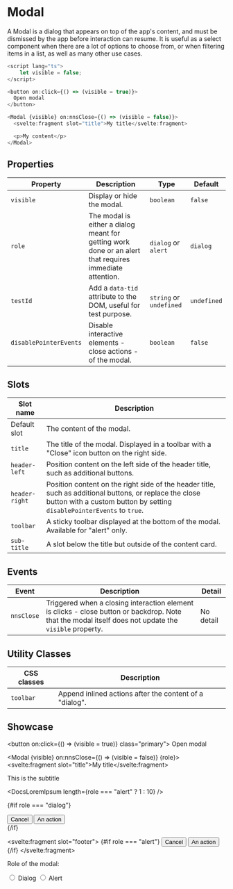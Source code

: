 <script lang="ts">
    import Modal from "$lib/components/Modal.svelte";
    import DocsLoremIpsum from "$docs/components/DocsLoremIpsum.svelte";

    let visible = false;
    let role: "dialog" | "alert" = "dialog";
</script>

# Modal

A Modal is a dialog that appears on top of the app's content, and must be dismissed by the app before interaction can resume. It is useful as a select component when there are a lot of options to choose from, or when filtering items in a list, as well as many other use cases.

```javascript
<script lang="ts">
    let visible = false;
</script>

<button on:click={() => (visible = true)}>
  Open modal
</button>

<Modal {visible} on:nnsClose={() => (visible = false)}>
  <svelte:fragment slot="title">My title</svelte:fragment>

  <p>My content</p>
</Modal>
```

## Properties

| Property               | Description                                                                                             | Type                    | Default     |
| ---------------------- | ------------------------------------------------------------------------------------------------------- | ----------------------- | ----------- |
| `visible`              | Display or hide the modal.                                                                              | `boolean`               | `false`     |
| `role`                 | The modal is either a dialog meant for getting work done or an alert that requires immediate attention. | `dialog` or `alert`     | `dialog`    |
| `testId`               | Add a `data-tid` attribute to the DOM, useful for test purpose.                                         | `string` or `undefined` | `undefined` |
| `disablePointerEvents` | Disable interactive elements - close actions - of the modal.                                            | `boolean`               | `false`     |

## Slots

| Slot name      | Description                                                                                                                                                                       |
| -------------- | --------------------------------------------------------------------------------------------------------------------------------------------------------------------------------- |
| Default slot   | The content of the modal.                                                                                                                                                         |
| `title`        | The title of the modal. Displayed in a toolbar with a "Close" icon button on the right side.                                                                                      |
| `header-left`  | Position content on the left side of the header title, such as additional buttons.                                                                                                |
| `header-right` | Position content on the right side of the header title, such as additional buttons, or replace the close button with a custom button by setting `disablePointerEvents` to `true`. |
| `toolbar`      | A sticky toolbar displayed at the bottom of the modal. Available for "alert" only.                                                                                                |
| `sub-title`    | A slot below the title but outside of the content card.                                                                                                                           |

## Events

| Event      | Description                                                                                                                                           | Detail    |
| ---------- | ----------------------------------------------------------------------------------------------------------------------------------------------------- | --------- |
| `nnsClose` | Triggered when a closing interaction element is clicks - close button or backdrop. Note that the modal itself does not update the `visible` property. | No detail |

## Utility Classes

| CSS classes | Description                                             |
| ----------- | ------------------------------------------------------- |
| `toolbar`   | Append inlined actions after the content of a "dialog". |

## Showcase

<button on:click={() => (visible = true)} class="primary">
Open modal
</button>

<Modal {visible} on:nnsClose={() => (visible = false)} {role}>
<svelte:fragment slot="title">My title</svelte:fragment>

<p slot="sub-title">This is the subtitle</p>

<DocsLoremIpsum length={role === "alert" ? 1 : 10} />

{#if role === "dialog"}

<div class="toolbar">
    <button class="secondary">Cancel</button>
    <button class="primary">An action</button>
</div>
{/if}

<svelte:fragment slot="footer">
{#if role === "alert"}
<button class="secondary">Cancel</button>
<button class="primary">An action</button>
{/if}
</svelte:fragment>

</Modal>

<p style="padding-top: var(--padding-2x)">Role of the modal:</p>

<label>
	<input type=radio bind:group={role} name="role" value="dialog">
	Dialog
</label>

<label>
	<input type=radio bind:group={role} name="role" value="alert">
	Alert
</label>
